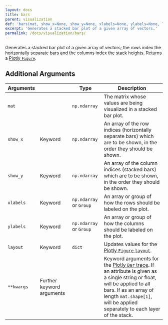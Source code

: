```yaml
---
layout: docs
title: bars
parent: visualization
def: 'bars(mat, show_x=None, show_y=None, xlabels=None, ylabels=None, layout=None, **kwargs)'
excerpt: 'Generates a stacked bar plot of a given array of vectors.'
permalink: /docs/visualization/bars/
---
```

Generates a stacked bar plot of a given array of vectors; the rows index the horizontally separate bars and the columns index the stack heights.
Returns a [Plotly `Figure`](https://plotly.com/python-api-reference/generated/plotly.graph_objects.Figure.html).

## Additional Arguments

| Arguments |  | Type | Description |
| --- | --- | --- | --- |
| `mat` | | `np.ndarray` | The matrix whose values are being visualized in a stacked bar plot. |
| `show_x` | Keyword | `np.ndarray` | An array of the row indices (horizontally separate bars) which are to be shown, in the order they should be shown. |
| `show_y` | Keyword | `np.ndarray` | An array of the column indices (stacked bars) which are to be shown, in the order they should be shown. |
| `xlabels` | Keyword | `np.ndarray` or `Group` | An array or group of how the rows should be labeled on the plot. |
| `ylabels` | Keyword | `np.ndarray` or `Group` | An array or group of how the columns should be labeled on the plot. |
| `layout` | Keyword | `dict` | Updates values for the [Plotly `Figure` `layout`](https://plotly.com/python/reference/layout/). |
| `**kwargs` | Further keyword arguments | | Keyword arguments for the [Plotly `Bar` trace](https://plotly.com/python/reference/bar/). If an attribute is given as a single string or float, will be applied to all bars. If as an array of length `mat.shape[1]`, will be applied separately to each layer of the stack.|